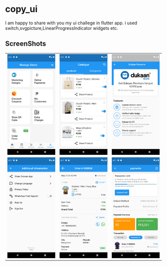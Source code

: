 # copy_ui

I am happy to share with you my ui challege in flutter app.
i used switch,svgpicture,LinearProgressIndicator widgets etc.

## ScreenShots

<table>
    <tr>
        <td><img src="assets/image/Screenshot_1.png" width="300" /></td>
        <td><img src="assets/image/Screenshot_2.png" width="300" /></td>
        <td><img src="assets/image/Screenshot_3.png" width="300" /></td>
    </tr>
    <tr>
        <td><img src="assets/image/Screenshot_4.png" width="300" /></td>
        <td><img src="assets/image/Screenshot_5.png" width="300" /></td>
        <td><img src="assets/image/Screenshot_6.png" width="300" /></td>
    </tr>
</table>
